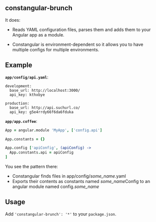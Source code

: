 ## constangular-brunch

It does:

- Reads YAML configuration files, parses them and adds them to your Angular app as a module.

- Constangular is environment-dependent so it allows you to have multiple configs for multiple environments.

## Example

**`app/config/api.yaml`**:

```
development:
  base_url: http://localhost:3000/
  api_key: kthxbye

production:
  base_url: http://api.suchurl.co/
  api_key: g5e4rrdy66f6da6fduka
```

**`app/app.coffee`**:

``` coffeescript
App = angular.module 'MyApp', ['config.api']

App.constants = {}

App.config ['apiConfig', (apiConfig) ->
  App.constants.api = apiConfig
]
```

You see the pattern there:

* Constangular finds files in app/config/*some_name*.yaml
* Exports their contents as constants named *some_name*Config to an angular module named config.*some_name*

## Usage

Add `'constangular-brunch': '*'` to your `package.json`.